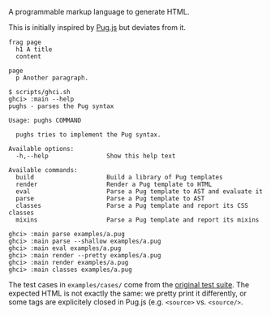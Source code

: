 A programmable markup language to generate HTML.

This is initially inspired by [Pug.js](https://pugjs.org) but deviates from it.

```
frag page
  h1 A title
  content

page
  p Another paragraph.
```

```
$ scripts/ghci.sh
ghci> :main --help
pughs - parses the Pug syntax

Usage: pughs COMMAND

  pughs tries to implement the Pug syntax.

Available options:
  -h,--help                Show this help text

Available commands:
  build                    Build a library of Pug templates
  render                   Render a Pug template to HTML
  eval                     Parse a Pug template to AST and evaluate it
  parse                    Parse a Pug template to AST
  classes                  Parse a Pug template and report its CSS classes
  mixins                   Parse a Pug template and report its mixins
```

```
ghci> :main parse examples/a.pug
ghci> :main parse --shallow examples/a.pug
ghci> :main eval examples/a.pug
ghci> :main render --pretty examples/a.pug
ghci> :main render examples/a.pug
ghci> :main classes examples/a.pug
```

The test cases in `examples/cases/` come from the [original test
suite](https://github.com/pugjs/pug/tree/master/packages/pug/test/cases). The
expected HTML is not exactly the same: we pretty print it differently, or some
tags are explicitely closed in Pug.js (e.g. `<source>` vs. `<source/>`.
